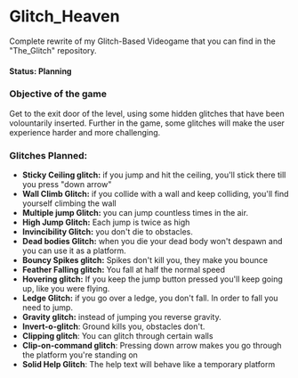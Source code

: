 # Glitch_Heaven
Complete rewrite of my Glitch-Based Videogame that you can find in the
"The_Glitch" repository.

#### Status: Planning

### Objective of the game
Get to the exit door of the level, using some hidden glitches that
have been volountarily inserted.
Further in the game, some glitches will make the user experience harder
and more challenging.

### Glitches Planned:
- **Sticky Ceiling glitch:** if you jump and hit the ceiling, you'll stick there till you press "down arrow"
- **Wall Climb Glitch:** if you collide with a wall and keep colliding, you'll find yourself climbing the wall
- **Multiple jump Glitch:** you can jump countless times in the air.
- **High Jump Glitch:** Each jump is twice as high
- **Invincibility Glitch:** you don't die to obstacles.
- **Dead bodies Glitch:** when you die your dead body won't despawn and you can use it as a platform.
- **Bouncy Spikes glitch:** Spikes don't kill you, they make you bounce
- **Feather Falling glitch:** You fall at half the normal speed
- **Hovering glitch:** If you keep the jump button pressed you'll keep going up, like you were flying.
- **Ledge Glitch:** if you go over a ledge, you don't fall. In order to fall you need to jump.
- **Gravity glitch:** instead of jumping you reverse gravity.
- **Invert-o-glitch**: Ground kills you, obstacles don't.
- **Clipping glitch**: You can glitch through certain walls
- **Clip-on-command glitch**: Pressing down arrow makes you go through the platform you're standing on
- **Solid Help Glitch**: The help text will behave like a temporary platform
